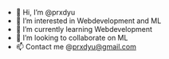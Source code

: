 - 👋 Hi, I’m @prxdyu
- 👀 I’m interested in Webdevelopment and ML
- 🌱 I’m currently learning Webdevelopment
- 💞️ I’m looking to collaborate on ML
- 📫 Contact me @prxdyu@gmail.com

<!---
prxdyu/prxdyu is a ✨ special ✨ repository because its `README.md` (this file) appears on your GitHub profile.
You can click the Preview link to take a look at your changes.
--->

